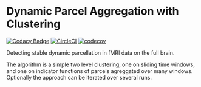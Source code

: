 # Dynamic Parcel Aggregation with Clustering

[![Codacy Badge](https://api.codacy.com/project/badge/Grade/963ddefc14884a289b800497e74c4e45)](https://app.codacy.com/gh/courtois-neuromod/dypac?utm_source=github.com&utm_medium=referral&utm_content=courtois-neuromod/dypac&utm_campaign=Badge_Grade_Dashboard) [![CircleCI](https://circleci.com/gh/courtois-neuromod/dypac.svg?style=svg)](https://circleci.com/gh/courtois-neuromod/dypac) [![codecov](https://codecov.io/gh/courtois-neuromod/dypac/branch/master/graph/badge.svg)](https://codecov.io/gh/courtois-neuromod/dypac)



Detecting stable dynamic parcellation in fMRI data on the full brain.

The algorithm is a simple two level clustering, one on sliding time windows, and one on indicator functions of parcels agreggated over many windows. Optionally the approach can be iterated over several runs. 
